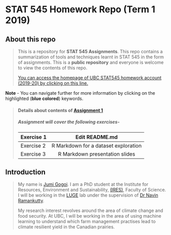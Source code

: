 # STAT 545 Homework Repo (Term 1 2019)


## About this repo

>This is a repository for **STAT 545 Assignments**. This repo contains a summarization of tools and techniques learnt in STAT 545 in the form of assignments.
>This is a **public repository** and everyone is welcome to view the contents of this repo. 
>
>[You can access the homepage of UBC STAT545 homework account (2019-20) by clicking on this line.](https://github.com/STAT545-UBC-hw-2019-20)

**Note** - You can navigate further for more information by clicking on the highlighted (**blue colored**) keywords.

>#### Details about contents of [Assignment 1](https://stat545.stat.ubc.ca/evaluation/hw01/hw01/)
>##### Assignment will cover the following exercises-
>
>| Exercise 1 | Edit README.md                       |
>| ---------- |:------------------------------------:|
>| Exercise 2 | R Markdown for a dataset exploration |
>| Exercise 3 | R Markdown presentation slides       |  


## Introduction 

>My name is [Jumi Gogoi](https://ca.linkedin.com/in/jumi-gogoi?trk=people_directory). 
>I am a PhD student at the Institute for Resources, Environment and Sustainability, [(IRES)](http://ires.ubc.ca/), Faculty of Science. 
>I will be working in the [LUGE](http://www.ramankuttylab.com/) lab under the supervision of [Dr Navin Ramankutty](https://ires.ubc.ca/person/navin-ramankutty/). 
>
>My research interest revolves around the area of climate change and food security. 
>At UBC, I will be working in the area of using machine learning to understand which farm management practises lead to climate resilient 
yield in the Canadian prairies.


